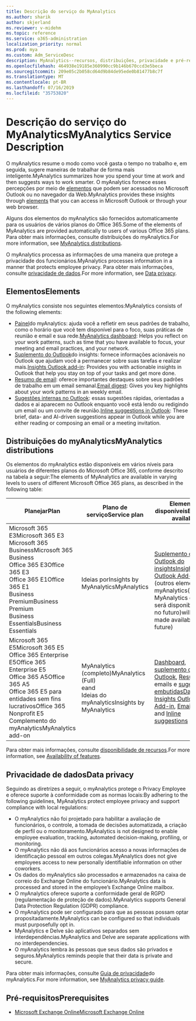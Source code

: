```yaml
---
title: Descrição do serviço do MyAnalytics
ms.author: sharik
author: skjerland
ms.reviewer: v-midehm
ms.topic: reference
ms.service: o365-administration
localization_priority: normal
ms.prod: mya
ms.custom: Adm_ServiceDesc
description: MyAnalytics--recursos, distribuições, privacidade e pré-requisitos
ms.openlocfilehash: 464938e19185e360990cc9b146b670ccd3e5beca
ms.sourcegitcommit: 209e05c2b058cd64d9b84de95ede0b81477b8c7f
ms.translationtype: MT
ms.contentlocale: pt-BR
ms.lasthandoff: 07/16/2019
ms.locfileid: "35753820"
---
```

# <a name="myanalytics-service-description"></a><span data-ttu-id="615d0-103">Descrição do serviço do MyAnalytics</span><span class="sxs-lookup"><span data-stu-id="615d0-103">MyAnalytics Service Description</span></span>

<span data-ttu-id="615d0-104">O myAnalytics resume o modo como você gasta o tempo no trabalho e, em seguida, sugere maneiras de trabalhar de forma mais inteligente.</span><span class="sxs-lookup"><span data-stu-id="615d0-104">MyAnalytics summarizes how you spend your time at work and then suggests ways to work smarter.</span></span> <span data-ttu-id="615d0-105">O myAnalytics fornece esses percepções por meio de [elementos](#elements) que podem ser acessados no Microsoft Outlook ou no navegador da Web.</span><span class="sxs-lookup"><span data-stu-id="615d0-105">MyAnalytics provides these insights through [elements](#elements) that you can access in Microsoft Outlook or through your web browser.</span></span>

<span data-ttu-id="615d0-106">Alguns dos elementos do myAnalytics são fornecidos automaticamente para os usuários de vários planos do Office 365.</span><span class="sxs-lookup"><span data-stu-id="615d0-106">Some of the elements of MyAnalytics are provided automatically to users of various Office 365 plans.</span></span> <span data-ttu-id="615d0-107">Para obter mais informações, [](#myanalytics-distributions)consulte distribuições do myAnalytics.</span><span class="sxs-lookup"><span data-stu-id="615d0-107">For more information, see [MyAnalytics distributions](#myanalytics-distributions).</span></span>  

<span data-ttu-id="615d0-108">O myAnalytics processa as informações de uma maneira que protege a privacidade dos funcionários.</span><span class="sxs-lookup"><span data-stu-id="615d0-108">MyAnalytics processes information in a manner that protects employee privacy.</span></span> <span data-ttu-id="615d0-109">Para obter mais informações, consulte [privacidade de dados](#data-privacy).</span><span class="sxs-lookup"><span data-stu-id="615d0-109">For more information, see [Data privacy](#data-privacy).</span></span>

## <a name="elements"></a><span data-ttu-id="615d0-110">Elementos</span><span class="sxs-lookup"><span data-stu-id="615d0-110">Elements</span></span>

<span data-ttu-id="615d0-111">O myAnalytics consiste nos seguintes elementos:</span><span class="sxs-lookup"><span data-stu-id="615d0-111">MyAnalytics consists of the following elements:</span></span>

* <span data-ttu-id="615d0-112">[Painel](https://docs.microsoft.com/workplace-analytics/myanalytics/use/dashboard-2)do myAnalytics: ajuda você a refletir em seus padrões de trabalho, como o horário que você tem disponível para o foco, suas práticas de reunião e email e sua rede.</span><span class="sxs-lookup"><span data-stu-id="615d0-112">[MyAnalytics dashboard](https://docs.microsoft.com/workplace-analytics/myanalytics/use/dashboard-2): Helps you reflect on your work patterns, such as time that you have available to focus, your meeting and email practices, and your network.</span></span>
* <span data-ttu-id="615d0-113">[Suplemento do Outlook](https://docs.microsoft.com/workplace-analytics/myanalytics/use/add-in)do insights: fornece informações acionáveis no Outlook que ajudam você a permanecer sobre suas tarefas e realizar mais.</span><span class="sxs-lookup"><span data-stu-id="615d0-113">[Insights Outlook add-in](https://docs.microsoft.com/workplace-analytics/myanalytics/use/add-in): Provides you with actionable insights in Outlook that help you stay on top of your tasks and get more done.</span></span>
* <span data-ttu-id="615d0-114">[Resumo de email](https://docs.microsoft.com/workplace-analytics/myanalytics/use/email-digest): oferece importantes destaques sobre seus padrões de trabalho em um email semanal.</span><span class="sxs-lookup"><span data-stu-id="615d0-114">[Email digest](https://docs.microsoft.com/workplace-analytics/myanalytics/use/email-digest): Gives you key highlights about your work patterns in an weekly email.</span></span>
* <span data-ttu-id="615d0-115">[Sugestões internas no Outlook](https://docs.microsoft.com/workplace-analytics/myanalytics/use/mya-notifications): essas sugestões rápidas, orientadas a dados e ai aparecem no Outlook enquanto você está lendo ou redigindo um email ou um convite de reunião.</span><span class="sxs-lookup"><span data-stu-id="615d0-115">[Inline suggestions in Outlook](https://docs.microsoft.com/workplace-analytics/myanalytics/use/mya-notifications): These brief, data- and AI-driven suggestions appear in Outlook while you are either reading or composing an email or a meeting invitation.</span></span>

## <a name="myanalytics-distributions"></a><span data-ttu-id="615d0-116">Distribuições do myAnalytics</span><span class="sxs-lookup"><span data-stu-id="615d0-116">MyAnalytics distributions</span></span>

<span data-ttu-id="615d0-117">Os elementos do myAnalytics estão disponíveis em vários níveis para usuários de diferentes planos do Microsoft Office 365, conforme descrito na tabela a seguir:</span><span class="sxs-lookup"><span data-stu-id="615d0-117">The elements of MyAnalytics are available in varying levels to users of different Microsoft Office 365 plans, as described in the following table:</span></span>

| <span data-ttu-id="615d0-118">Planejar</span><span class="sxs-lookup"><span data-stu-id="615d0-118">Plan</span></span> | <span data-ttu-id="615d0-119">Plano de serviço</span><span class="sxs-lookup"><span data-stu-id="615d0-119">Service plan</span></span> | <span data-ttu-id="615d0-120">Elementos disponíveis</span><span class="sxs-lookup"><span data-stu-id="615d0-120">Elements available</span></span> |
| --- | --- | ----- |
| <span data-ttu-id="615d0-121">Microsoft 365 E3</span><span class="sxs-lookup"><span data-stu-id="615d0-121">Microsoft 365 E3</span></span></br><span data-ttu-id="615d0-122">Microsoft 365 Business</span><span class="sxs-lookup"><span data-stu-id="615d0-122">Microsoft 365 Business</span></span></br><span data-ttu-id="615d0-123">Office 365 E3</span><span class="sxs-lookup"><span data-stu-id="615d0-123">Office 365 E3</span></span></br><span data-ttu-id="615d0-124">Office 365 E1</span><span class="sxs-lookup"><span data-stu-id="615d0-124">Office 365 E1</span></span></br><span data-ttu-id="615d0-125">Business Premium</span><span class="sxs-lookup"><span data-stu-id="615d0-125">Business Premium</span></span></br><span data-ttu-id="615d0-126">Business Essentials</span><span class="sxs-lookup"><span data-stu-id="615d0-126">Business Essentials</span></span> |  <br><span data-ttu-id="615d0-127">Ideias por</span><span class="sxs-lookup"><span data-stu-id="615d0-127">Insights by</span></span> <br><span data-ttu-id="615d0-128">MyAnalytics</span><span class="sxs-lookup"><span data-stu-id="615d0-128">MyAnalytics</span></span>| </br></br></br>[<span data-ttu-id="615d0-129">Suplemento do Outlook do insights</span><span class="sxs-lookup"><span data-stu-id="615d0-129">Insights Outlook Add-in</span></span>](https://docs.microsoft.com/workplace-analytics/myanalytics/use/add-in) <br> <span data-ttu-id="615d0-130">(outros elementos myAnalytics</span><span class="sxs-lookup"><span data-stu-id="615d0-130">(other MyAnalytics elements</span></span><br> <span data-ttu-id="615d0-131">será disponibilizado no futuro)</span><span class="sxs-lookup"><span data-stu-id="615d0-131">will be made available in the future)</span></span>|
| <span data-ttu-id="615d0-132">Microsoft 365 E5</span><span class="sxs-lookup"><span data-stu-id="615d0-132">Microsoft 365 E5</span></span></br><span data-ttu-id="615d0-133">Office 365 Enterprise E5</span><span class="sxs-lookup"><span data-stu-id="615d0-133">Office 365 Enterprise E5</span></span></br><span data-ttu-id="615d0-134">Office 365 A5</span><span class="sxs-lookup"><span data-stu-id="615d0-134">Office 365 A5</span></span></br><span data-ttu-id="615d0-135">Office 365 E5 para entidades sem fins lucrativos</span><span class="sxs-lookup"><span data-stu-id="615d0-135">Office 365 Nonprofit E5</span></span></br><span data-ttu-id="615d0-136">Complemento do myAnalytics</span><span class="sxs-lookup"><span data-stu-id="615d0-136">MyAnalytics add-on</span></span> | <span data-ttu-id="615d0-137">MyAnalytics (completo)</span><span class="sxs-lookup"><span data-stu-id="615d0-137">MyAnalytics (Full)</span></span><br><span data-ttu-id="615d0-138">e</span><span class="sxs-lookup"><span data-stu-id="615d0-138">and</span></span><br>  <span data-ttu-id="615d0-139">Ideias do myAnalytics</span><span class="sxs-lookup"><span data-stu-id="615d0-139">Insights by MyAnalytics</span></span> | </br><span data-ttu-id="615d0-140">[Dashboard](https://docs.microsoft.com/workplace-analytics/myanalytics/use/dashboard-2), [suplemento do Outlook](https://docs.microsoft.com/workplace-analytics/myanalytics/use/add-in), [Resumo](https://docs.microsoft.com/workplace-analytics/myanalytics/use/email-digest-2)de emails e [sugestões embutidas](https://docs.microsoft.com/workplace-analytics/myanalytics/use/mya-notifications)</span><span class="sxs-lookup"><span data-stu-id="615d0-140">[Dashboard](https://docs.microsoft.com/workplace-analytics/myanalytics/use/dashboard-2), [Insights Outlook Add-in](https://docs.microsoft.com/workplace-analytics/myanalytics/use/add-in), [Email digest](https://docs.microsoft.com/workplace-analytics/myanalytics/use/email-digest-2), and [Inline suggestions](https://docs.microsoft.com/workplace-analytics/myanalytics/use/mya-notifications)</span></span> |

<span data-ttu-id="615d0-141">Para obter mais informações, consulte [disponibilidade de recursos](https://docs.microsoft.com/workplace-analytics/myanalytics/overview/plans-environments).</span><span class="sxs-lookup"><span data-stu-id="615d0-141">For more information, see [Availability of features](https://docs.microsoft.com/workplace-analytics/myanalytics/overview/plans-environments).</span></span>

## <a name="data-privacy"></a><span data-ttu-id="615d0-142">Privacidade de dados</span><span class="sxs-lookup"><span data-stu-id="615d0-142">Data privacy</span></span>

<span data-ttu-id="615d0-143">Seguindo as diretrizes a seguir, o myAnalytics protege o Privacy Employee e oferece suporte à conformidade com as normas locais:</span><span class="sxs-lookup"><span data-stu-id="615d0-143">By adhering to the following guidelines, MyAnalytics protect employee privacy and support compliance with local regulations:</span></span>

* <span data-ttu-id="615d0-144">O myAnalytics não foi projetado para habilitar a avaliação de funcionários, o controle, a tomada de decisões automatizada, a criação de perfil ou o monitoramento.</span><span class="sxs-lookup"><span data-stu-id="615d0-144">MyAnalytics is not designed to enable employee evaluation, tracking, automated decision-making, profiling, or monitoring.</span></span>
* <span data-ttu-id="615d0-145">O myAnalytics não dá aos funcionários acesso a novas informações de identificação pessoal em outros colegas.</span><span class="sxs-lookup"><span data-stu-id="615d0-145">MyAnalytics does not give employees access to new personally identifiable information on other coworkers.</span></span>
* <span data-ttu-id="615d0-146">Os dados do myAnalytics são processados e armazenados na caixa de correio do Exchange Online do funcionário.</span><span class="sxs-lookup"><span data-stu-id="615d0-146">MyAnalytics data is processed and stored in the employee’s Exchange Online mailbox.</span></span>
* <span data-ttu-id="615d0-147">O myAnalytics oferece suporte a conformidade geral de RGPD (regulamentação de proteção de dados).</span><span class="sxs-lookup"><span data-stu-id="615d0-147">MyAnalytics supports General Data Protection Regulation (GDPR) compliance.</span></span>
* <span data-ttu-id="615d0-148">O myAnalytics pode ser configurado para que as pessoas possam optar propositadamente.</span><span class="sxs-lookup"><span data-stu-id="615d0-148">MyAnalytics can be configured so that individuals must purposefully opt in.</span></span>
* <span data-ttu-id="615d0-149">MyAnalytics e Delve são aplicativos separados sem interdependências.</span><span class="sxs-lookup"><span data-stu-id="615d0-149">MyAnalytics and Delve are separate applications with no interdependencies.</span></span>
* <span data-ttu-id="615d0-150">O myAnalytics lembra às pessoas que seus dados são privados e seguros.</span><span class="sxs-lookup"><span data-stu-id="615d0-150">MyAnalytics reminds people that their data is private and secure.</span></span>

<span data-ttu-id="615d0-151">Para obter mais informações, consulte [Guia de privacidade](https://docs.microsoft.com/workplace-analytics/myanalytics/overview/privacy-guide)do myAnalytics.</span><span class="sxs-lookup"><span data-stu-id="615d0-151">For more information, see [MyAnalytics privacy guide](https://docs.microsoft.com/workplace-analytics/myanalytics/overview/privacy-guide).</span></span>

## <a name="prerequisites"></a><span data-ttu-id="615d0-152">Pré-requisitos</span><span class="sxs-lookup"><span data-stu-id="615d0-152">Prerequisites</span></span>

* [<span data-ttu-id="615d0-153">Microsoft Exchange Online</span><span class="sxs-lookup"><span data-stu-id="615d0-153">Microsoft Exchange Online</span></span>](https://docs.microsoft.com/office365/servicedescriptions/exchange-online-service-description/exchange-online-service-description)
